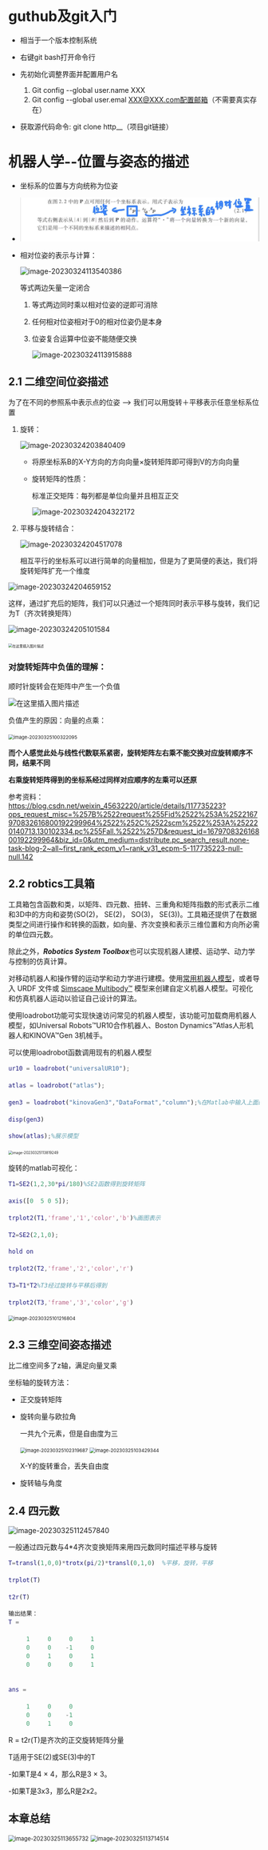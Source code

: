 # guthub及git入门

+ 相当于一个版本控制系统
+ 右键git bash打开命令行
+ 先初始化调整界面并配置用户名
  1. Git config --global user.name XXX
  2. Git config --global user.emal XXX@XXX.com配置邮箱（不需要真实存在）

+ 获取源代码命令: git clone http__（项目git链接）





# 机器人学--位置与姿态的描述

+ 坐标系的位置与方向统称为位姿
+ ![image-20230324113333622](https://github.com/Dongxingxiu/focus_week1dxx/blob/main/image-20230324113333622.png)

+ 相对位姿的表示与计算：

  ![image-20230324113540386](C:\Users\86155\AppData\Roaming\Typora\typora-user-images\image-20230324113540386.png)

  等式两边矢量一定闭合

  1. 等式两边同时乘以相对位姿的逆即可消除

  2. 任何相对位姿相对于0的相对位姿仍是本身

  3. 位姿复合运算中位姿不能随便交换

     ![image-20230324113915888](C:\Users\86155\AppData\Roaming\Typora\typora-user-images\image-20230324113915888.png)

     

## 2.1 二维空间位姿描述

为了在不同的参照系中表示点的位姿 --> 我们可以用旋转＋平移表示任意坐标系位置

1. 旋转：

   ![image-20230324203840409](C:\Users\86155\AppData\Roaming\Typora\typora-user-images\image-20230324203840409.png)

   + 将原坐标系B的X-Y方向的方向向量×旋转矩阵即可得到V的方向向量

   + 旋转矩阵的性质：

     标准正交矩阵：每列都是单位向量并且相互正交

     ![image-20230324204322172](C:\Users\86155\AppData\Roaming\Typora\typora-user-images\image-20230324204322172.png)

     

2. 平移与旋转结合：

   ![image-20230324204517078](C:\Users\86155\AppData\Roaming\Typora\typora-user-images\image-20230324204517078.png)

   相互平行的坐标系可以进行简单的向量相加，但是为了更简便的表达，我们将旋转矩阵扩充一个维度

![image-20230324204659152](C:\Users\86155\AppData\Roaming\Typora\typora-user-images\image-20230324204659152.png)

这样，通过扩充后的矩阵，我们可以只通过一个矩阵同时表示平移与旋转，我们记为T（齐次转换矩阵）

![image-20230324205101584](C:\Users\86155\AppData\Roaming\Typora\typora-user-images\image-20230324205101584.png)

<img src="https://img-blog.csdnimg.cn/20210609154632639.jpg?x-oss-process=image/watermark,type_ZmFuZ3poZW5naGVpdGk,shadow_10,text_aHR0cHM6Ly9ibG9nLmNzZG4ubmV0L3dlaXhpbl80NTYzMjIyMA==,size_16,color_FFFFFF,t_70" alt="在这里插入图片描述" style="zoom:50%;" />

### 对旋转矩阵中负值的理解：

顺时针旋转会在矩阵中产生一个负值

![在这里插入图片描述](https://img-blog.csdnimg.cn/20210609154935348.png?x-oss-process=image/watermark,type_ZmFuZ3poZW5naGVpdGk,shadow_10,text_aHR0cHM6Ly9ibG9nLmNzZG4ubmV0L3dlaXhpbl80NTYzMjIyMA==,size_16,color_FFFFFF,t_70)



负值产生的原因：向量的点乘：

<img src="C:\Users\86155\AppData\Roaming\Typora\typora-user-images\image-20230325100322095.png" alt="image-20230325100322095" style="zoom:67%;" />

**而个人感觉此处与线性代数联系紧密，旋转矩阵左右乘不能交换对应旋转顺序不同，结果不同**

**右乘旋转矩阵得到的坐标系经过同样对应顺序的左乘可以还原**



参考资料：https://blog.csdn.net/weixin_45632220/article/details/117735223?ops_request_misc=%257B%2522request%255Fid%2522%253A%2522167970832616800192299964%2522%252C%2522scm%2522%253A%252220140713.130102334.pc%255Fall.%2522%257D&request_id=167970832616800192299964&biz_id=0&utm_medium=distribute.pc_search_result.none-task-blog-2~all~first_rank_ecpm_v1~rank_v31_ecpm-5-117735223-null-null.142

## 2.2 robtics工具箱

工具箱包含函数和类，以矩阵、四元数、扭转、三重角和矩阵指数的形式表示二维和3D中的方向和姿势(SO(2)， SE(2)， SO(3)， SE(3))。工具箱还提供了在数据类型之间进行操作和转换的函数，如向量、齐次变换和表示三维位置和方向所必需的单位四元数。

除此之外，***Robotics System Toolbox***也可以实现机器人建模、运动学、动力学与控制的仿真计算。

对移动机器人和操作臂的运动学和动力学进行建模。使用[常用机器人模型](https://ww2.mathworks.cn/help/robotics/ref/loadrobot.html#mw_3b6f5928-5162-4696-90ba-121c354e177d)，或者导入 URDF 文件或 [Simscape Multibody™](https://ww2.mathworks.cn/help/robotics/ref/importrobot.html#mw_61d1a8e6-7616-4131-b41d-2a4d9217a4c9) 模型来创建自定义机器人模型。可视化和仿真机器人运动以验证自己设计的算法。

使用loadrobot功能可实现快速访问常见的机器人模型，该功能可加载商用机器人模型，如Universal Robots™UR10合作机器人、Boston Dynamics™Atlas人形机器人和KINOVA™Gen 3机械手。

可以使用loadrobot函数调用现有的机器人模型

```matlab
ur10 = loadrobot("universalUR10");

atlas = loadrobot("atlas");

gen3 = loadrobot("kinovaGen3","DataFormat","column");%在Matlab中输入上面的几行代码，就可以加载出自己所需的模型了。%loadrobot函数返回一个rigidBodyTree对象，该对象表示每个机器人模型的运动学和动力学。

disp(gen3)

show(atlas);%展示模型
```

<img src="C:\Users\86155\AppData\Roaming\Typora\typora-user-images\image-20230325113819249.png" alt="image-20230325113819249" style="zoom:50%;" />



旋转的matlab可视化：

```matlab
T1=SE2(1,2,30*pi/180)%SE2函数得到旋转矩阵

axis([0  5 0 5]);

trplot2(T1,'frame','1','color','b')%画图表示

T2=SE2(2,1,0);

hold on

trplot2(T2,'frame','2','color','r')

T3=T1*T2%T3经过旋转与平移后得到

trplot2(T3,'frame','3','color','g')
```

<img src="C:\Users\86155\AppData\Roaming\Typora\typora-user-images\image-20230325101216804.png" alt="image-20230325101216804" style="zoom:67%;" />





## 2.3 三维空间姿态描述

比二维空间多了z轴，满足向量叉乘

坐标轴的旋转方法：

+ 正交旋转矩阵


+ 旋转向量与欧拉角

  一共九个元素，但是自由度为三

  <img src="C:\Users\86155\AppData\Roaming\Typora\typora-user-images\image-20230325102319687.png" alt="image-20230325102319687" style="zoom:67%;" />

  <img src="C:\Users\86155\AppData\Roaming\Typora\typora-user-images\image-20230325103429344.png" alt="image-20230325103429344" style="zoom:67%;" />

  X-Y的旋转重合，丢失自由度

+ 旋转轴与角度



## 2.4 四元数

<img src="C:\Users\86155\AppData\Roaming\Typora\typora-user-images\image-20230325112457840.png" alt="image-20230325112457840"  />

一般通过四元数与4*4齐次变换矩阵来用四元数同时描述平移与旋转

```matlab
T=transl(1,0,0)*trotx(pi/2)*transl(0,1,0)  %平移，旋转，平移

trplot(T)

t2r(T)

输出结果：
T =

     1     0     0     1
     0     0    -1     0
     0     1     0     1
     0     0     0     1


ans =

     1     0     0
     0     0    -1
     0     1     0

```

R = t2r(T)是齐次的正交旋转矩阵分量

T适用于SE(2)或SE(3)中的T

-如果T是4 × 4，那么R是3 × 3。

-如果T是3x3，那么R是2x2。

## 本章总结

<img src="C:\Users\86155\AppData\Roaming\Typora\typora-user-images\image-20230325113655732.png" alt="image-20230325113655732" style="zoom:80%;" />





<img src="C:\Users\86155\AppData\Roaming\Typora\typora-user-images\image-20230325113714514.png" alt="image-20230325113714514" style="zoom:80%;" />














